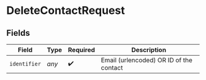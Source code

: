 # DeleteContactRequest


## Fields

| Field                                   | Type                                    | Required                                | Description                             |
| --------------------------------------- | --------------------------------------- | --------------------------------------- | --------------------------------------- |
| `identifier`                            | *any*                                   | :heavy_check_mark:                      | Email (urlencoded) OR ID of the contact |